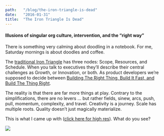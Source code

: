 ```yaml
---
path:	"/blog/the-iron-triangle-is-dead"
date:	"2016-01-31"
title:	"The Iron Triangle Is Dead"
---
```


#### Illusions of singular org culture, intervention, and the “right way”

There is something very calming about doodling in a notebook. For me, Saturday mornings is about doodles and coffee.

The [traditional Iron Triangle](http://www.projecttimes.com/articles/traditional-iron-triangle-vs.-agile-triangle.html) has three nodes: Scope, Resources, and Schedule. When you talk to executives they’ll describe their central challenges as Growth, or Innovation, or both. As product developers we’re supposed to decide between [Building The Right Thing, Build It Fast, and Build The Thing Right](http://yedingding.com/images/deliver-better-product-i/KnibergRoles.jpg?1404985052).

The reality is that there are far more things at play. Contrary to the simplifications, there are no levers … but rather fields, sinew, arcs, push, pull, momentum, complexity, and travel. Creativity is a journey. Scale has multiple roots. Quality doesn’t just magically materialize.

This is what I came up with ([click here for high res](https://drive.google.com/file/d/0BwV5ydXhNqgiRlgzUk04VER4aEE/view?usp=sharing)). What do you see?

![](/images/1*A_VyiMYQB7VoabXbI_e0pg.jpeg)